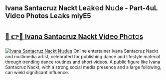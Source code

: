 ## Ivana Santacruz Nackt Le𝚊k𝚎d N𝚞𝚍e - Part-4uL Vid𝚎o Photos Le𝚊ks miyE5

# <h2><a href="http://fb52ojs.evod.top/?m=Ivana+Santacruz+Nackt">🔗 👉🔴 Ivana Santacruz Nackt Vid𝚎o Ph𝚘t𝚘s</a></h2>

[![Ivana Santacruz Nackt N𝚞d𝚎s](https://i.imgur.com/8V9OHl7.gif)](http://fb52ojs.evod.top/?m=Ivana+Santacruz+Nackt)
Online entertainer Ivana Santacruz Nackt and multimedia artist, celebrated for publishing dance and lifestyle material through trending dance routines and short videos. A public figure like Ivana Santacruz Nackt, with a strong social media presence and a large following, can wield significant influence. 
